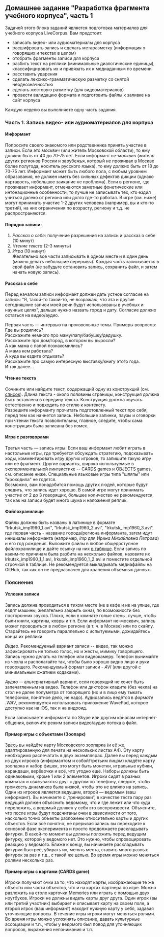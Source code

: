 ## Домашнее задание "Разработка фрагмента учебного корпуса", часть 1

Задачей этого блока заданий является подготовка материалов для учебного корпуса LiveCorpus. Вам предстоит:
* записать видео- или аудиоматериалы для корпуса  
* расшифровать запись и сделать метаразметку (информация о говорящих и текстах в целом)  
* отобрать фрагменты записи для корпуса  
* разбить текст на реплики (минимальные диалогические единицы), классифицировать их и привязать их к медиаданным по времени  
* расставить ударения  
* сделать лексико-грамматическую разметку со снятой неоднозначностью  
* сделать жестовую разметку (для видеоматериалов)   
* провести валидацию формата и подготовить файлы к заливке на сайт корпуса   

Каждую неделю вы выполняете одну часть задания. 

### Часть 1. Запись видео- или аудиоматериалов для корпуса

#### Информант 

Попросите своего знакомого или родственника принять участие в записи. Если это *москвич* (или житель Московской области), то ему должно быть от 40 до 70-75 лет. Если информант *не-москвич* (житель других регионов России и зарубежья, который не проживал в Москве более полугода, носитель русского языка), то ему должно быть от 18 до 70-75 лет. Информант может быть любого пола, с любым уровнем образования, не должен иметь без сильных дефектов дикции (однако картавость, небольшое заикание не проблема). Если в регионе, где проживает информант, отмечаются заметные фонетические или интонационные особенности, то лучше не записывать тех, кто ездил учиться далеко от региона или долго где-то работал. В игре (см. ниже) могут принимать участие 1-2 других человека (например, вы и кто-то третий), на них ограничения по возрасту, региону и т.д. не распространяются. 

#### Порядок записи:  
1. *Рассказ о себе*: получение разрешения на запись и рассказ о себе (10 минут)
2. *Чтение текста* (2-3 минуты)
3. *Игра* (10 минут)   
Желательно все части записывать в одном месте и в один день (можно делать небольшие перерывы). Каждая часть записывается в свой файл (не забудьте остановить запись, сохранить файл, и затем начать новую запись).     

#### Рассказ о себе
Перед началом записи информант должен дать устное согласие на запись: "Я, такой-то такой-то, не возражаю, что эта и другие сегодняшние записи моей речи будут использованы в учебных и научных целях", дальше нужно назвать город и дату. Согласие должно остаться на видео/аудио.  

Первая часть — интервью на произвольные темы. Примеры вопросов:  
Где вы родились?  
Расскажите немного про маму/папу/бабушку/дедушку.  
Расскажите про дом/город, в котором вы выросли?  
А как мама с папой познакомились?  
А мама кем работала?   
А куда вы ездите отдыхать?  
Расскажите про самую интересную выставку/книгу этого года.  
И так далее…

#### Чтение текста
Сочините или найдите текст, содержащий одну из конструкций (см. [список](https://docs.google.com/spreadsheets/d/1uO9rG3T7TBU1pcuZ3PZ8O89rIA6Kfh8VTbMb_yUe0pw/edit?usp=sharing)). Длина текста - около половины страницы, конструкция должна быть вставлена в середину текста. Конструкция должна звучать естественно и подходить по стилю к контексту.  
Разрешите информанту прочитать подготовленный текст про себя, перед тем как начнется запись. Небольшие запинки, паузы и оговорки при чтении текста позволительны, главное, следите, чтобы сама конструкция была записана без помех.

#### Игра с разговорами  
Третья часть — запись игры. Если ваш информант любит играть в настольные игры, где требуется обсуждать стратегию, подсказывать ходы, комментировать игру других игроков, то запишите такую игру или ее фрагмент. Другие варианты, широко используемые в экспериментальной лингвистике -- CARDS games и OBJECTS games, см. описание ниже. Специальные языковые игры типа "шляпы" или "крокодила" не годятся.  
Возможно, вам понадобится помощь других людей, которые будут следить, что запись идет хорошо. В самой игре могут принимать участие от 2 до 3 говорящих, большее количество не рекомендуется, так как на записи будет много шума и наложения реплик.   


#### Файлохранилище
Файлы должны быть названы в латинице в формате "Irkutsk_imp1960_1.avi", "Irkutsk_imp1960_2.avi", "Irkutsk_imp1960_3.avi", где первая часть - название города/региона информанта, затем идут инициалы информанта (например, _imp_ для _Ирина Михайловна Петрова_) и его год рождения.
Выложите файлы в любое общедоступное файлохранилище и дайте ссылку на них [в таблице](https://docs.google.com/spreadsheets/d/1cyn1Fz7GlbsZ45xbuUgqcZ3c1pw4TRcsEQhj_Gky6-0/edit?usp=sharing). Если запись по каким-то причинам была разбита на несколько файлов, назовите их Irkutsk_imp1960_1_1.avi, Irkutsk_imp1960_1_2.avi и поместите отдельной строчкой в таблице. Не рекомендуется выкладывать медиафайлы на GitHub, так как он не предназначен для хранения объемных данных. 


### Пояснения

#### Условия записи  

Запись должна проводиться в тихом месте (не в кафе и не на улице, где ездят машины, желательно закрыть окна), по возможности без посторонних звуков. Плохо, если в комнате голые стены, лучше, чтобы были книги, картины, ковры и т.п. Если информант не-москвич, запись может проводиться в любом регионе (в т. ч. в Москве) или по скайпу. Старайтесь не говорить параллельно с испытуемыми, дожидайтесь конца их реплики. 

*Видео*. Рекомендуемый вариант записи -- видео, так можно зафиксировать не только голос, но и жесты, мимику говорящего. Запись нужно делать на телефон или видеокамеру. Телефон вынимайте из чехла и располагайте так, чтобы было хорошо видно лицо и руки говорящего. Рекомендуемый формат записи - *AVI* (или другой с минимальным сжатием кодаками).  

*Аудио* -- альтернативный вариант, если говорящий не хочет быть запечатленным на видео. Телефон или диктофон кладите (без чехла) на стол не далее полуметра от говорящего (но и в лицо ему тыкать телефоном, понятное дело, не надо). Аудиозапись ведётся в *формате .WAV*, рекомендуется использовать приложение WavePad, которое доступно как на iOS, так и на андроид.  

Если записываете информанта по Skype или другим каналам интернет-общения, включите режим записи видео/аудио потока в файл.   

#### Пример игры с объектами (Зоопарк)
[Здесь](https://drive.google.com/open?id=1WKB-ClqYKIS7997YjrQhy2NlUGnNvbGf) вы найдёте карту Московского зоопарка (и её же, адаптированную для печати на нескольких листах А4). Эту карту необходимо распечатать в двух экземплярах. Далее вы перед каждым из двух игроков (информантом и собой/третьим лицом) кладёте карту зоопарка и набор фишек, это могут быть монетки, игральные кубики, карандаши, верёвочки и всё, что угодно ещё. Наборы должны быть одинаковыми, кроме 1 или 2 элементов. Игроки сидят в разных комнатах и связываются друг с другом по телефону, следите, чтобы громкость динамиков была низкой, чтобы это не влияло на запись. Один из игроков является ведущим, второй — ведомым (ваш информант). Вы начинаете с „тренировки“, в качестве теста пару раз ведущий должен объяснить ведомому, что и где лежит или что куда переложить, а ведомый должен у себя это воспроизвести. Объясните, что после игры будут подсчитаны очки в зависимости от того, насколько точно объекты разложены относительно карты и других объектов.
Если всё понятно, не прерывая запись вы переходите к основной фазе эксперимента и просто продолжаете раскладывать фигурки. В какой-то момент вы должны положить перед ведущим фигурку, которой у ведомого нет. Это нужно, чтобы спровоцировать реакцию у ведомого. Ближе к концу, вы начинаете раскладывать фигурки быстрее, убирать их, менять места, ставить много разных фигурок за раз и т.д., с такой же целью. Во время игры можно меняться ролями несколько раз.  

#### Пример игры с картами (CARDS game)
Игроки получают очки за то, что находят карты, изображающие те же объекты или части объектов, что и на картах партнера по игре. Можно разложить на столе карточки Memories или играть с помощью двух ноутбуков.
Игроки не должны видеть карты друг друга. Один игрок (вы или третий участник) выбирает и описывает карту на своем поле, а второй игрок (ваш информант) находит нужную карту у себя, задавая уточняющие вопросы. В течение игры игроки могут меняться ролями. Во время игры можно усложнять описание, давать культурные ассоциации и т.п., чтобы у ведомого был повод для уточняющих вопросов, выражения непонимания и т.п.


